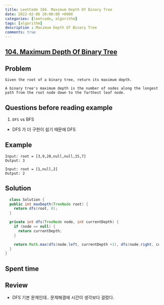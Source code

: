 ```yaml
---
title: LeetCode 104. Maximum Depth Of Binary Tree
date: 2022-02-06 20:00:00 +0900
categories: [leetcode, algorithm]
tags: [algorithm]
description : Maximum Depth Of Binary Tree
comments: true
---
```


## [104. Maximum Depth Of Binary Tree](https://leetcode.com/problems/maximum-depth-of-binary-tree/)

## Problem

```
Given the root of a binary tree, return its maximum depth.

A binary tree's maximum depth is the number of nodes along the longest path from the root node down to the farthest leaf node.
```

## Questions before reading example

1. `DFS` vs BFS
  * DFS 가 더 구현이 쉽기 때문에 DFS

## Example

```
Input: root = [3,9,20,null,null,15,7]
Output: 3

Input: root = [1,null,2]
Output: 2
```

## Solution

```java
  class Solution {
  public int maxDepth(TreeNode root) {
    return dfs(root, 0);
  }

  private int dfs(TreeNode node, int currentDepth) {
    if (node == null) {
      return currentDepth;
    }

    return Math.max(dfs(node.left, currentDepth +1), dfs(node.right, currentDepth + 1));
  }
}
```

## Spent time


## Review

* DFS 기본 문제인데.. 문제해결에 시간이 생각보다 걸렸다.

